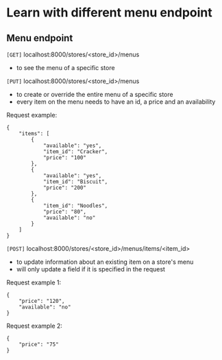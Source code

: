 # Learn with different menu endpoint

## Menu endpoint

```[GET]``` localhost:8000/stores/<store_id>/menus
- to see the menu of a specific store

```[PUT]``` localhost:8000/stores/<store_id>/menus
- to create or override the entire menu of a specific store
- every item on the menu needs to have an id, a price and an availability 

Request example:
```
{
    "items": [
        {
            "available": "yes",
            "item_id": "Cracker",
            "price": "100"
        }, 
        {
            "available": "yes",
            "item_id": "Biscuit",
            "price": "200"
        }, 
        {
            "item_id": "Noodles", 
            "price": "80", 
            "available": "no"
        }
    ]
}
```

```[POST]``` localhost:8000/stores/<store_id>/menus/items/<item_id>
- to update information about an existing item on a store's menu
- will only update a field if it is specified in the request

Request example 1: 
```
{ 
    "price": "120",
    "available": "no"
}
```

Request example 2: 
```
{
    "price": "75"
}
```
